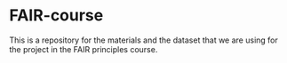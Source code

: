 # FAIR-course
This is a repository for the materials and the dataset that we are using for the project in the FAIR principles course.
